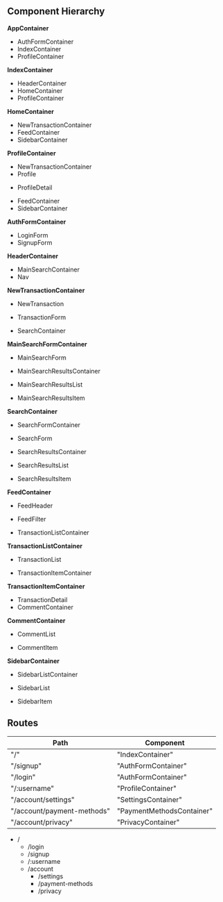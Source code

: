 ## Component Hierarchy


**AppContainer**
 - AuthFormContainer
 - IndexContainer
 - ProfileContainer

**IndexContainer**
 - HeaderContainer
 - HomeContainer
 - ProfileContainer

**HomeContainer**
 - NewTransactionContainer
 - FeedContainer
 - SidebarContainer

**ProfileContainer**
 - NewTransactionContainer
 - Profile
  + ProfileDetail
 - FeedContainer
 - SidebarContainer

**AuthFormContainer**
 - LoginForm
 - SignupForm

**HeaderContainer**
 - MainSearchContainer
 - Nav

**NewTransactionContainer**
 - NewTransaction
  + TransactionForm
   - SearchContainer

**MainSearchFormContainer**
 + MainSearchForm
 - MainSearchResultsContainer
  + MainSearchResultsList
   - MainSearchResultsItem

**SearchContainer**
 - SearchFormContainer
  + SearchForm
 - SearchResultsContainer
  + SearchResultsList
   - SearchResultsItem

**FeedContainer**
 - FeedHeader
  + FeedFilter
 - TransactionListContainer

**TransactionListContainer**
 - TransactionList
  + TransactionItemContainer

**TransactionItemContainer**
 - TransactionDetail
 - CommentContainer

**CommentContainer**
 - CommentList
  + CommentItem

**SidebarContainer**
 - SidebarListContainer
  + SidebarList
   - SidebarItem



## Routes

|Path   | Component   |
|-------|-------------|
| "/" | "IndexContainer" |
| "/signup" | "AuthFormContainer" |
| "/login" | "AuthFormContainer" |
| "/:username" | "ProfileContainer" |
| "/account/settings" | "SettingsContainer" |
| "/account/payment-methods" | "PaymentMethodsContainer" |
| "/account/privacy" | "PrivacyContainer" |

- /
  - /login
  - /signup
  - /:username
  - /account
    - /settings
    - /payment-methods
    - /privacy
